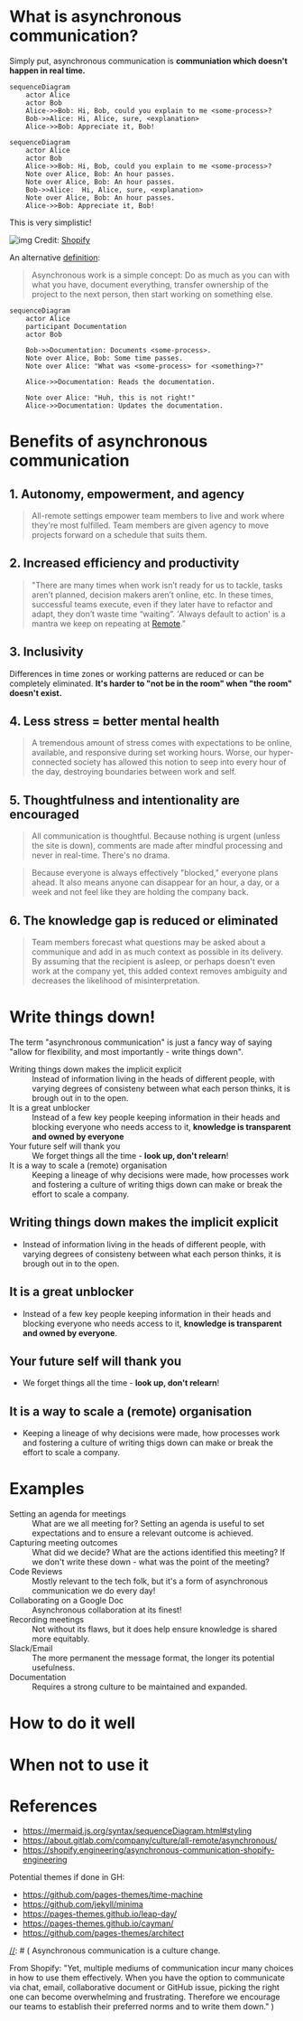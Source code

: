 # What is asynchronous communication?

Simply put, asynchronous communication is **communiation which doesn't happen in real time.**

```mermaid
sequenceDiagram
    actor Alice
    actor Bob
    Alice->>Bob: Hi, Bob, could you explain to me <some-process>?
    Bob->>Alice: Hi, Alice, sure, <explanation>
    Alice->>Bob: Appreciate it, Bob!
```

```mermaid
sequenceDiagram
    actor Alice
    actor Bob
    Alice->>Bob: Hi, Bob, could you explain to me <some-process>?
    Note over Alice, Bob: An hour passes.
    Note over Alice, Bob: An hour passes.
    Bob->>Alice:  Hi, Alice, sure, <explanation>
    Note over Alice, Bob: An hour passes.
    Alice->>Bob: Appreciate it, Bob!
```

This is very simplistic!

![img](https://cdn.shopify.com/s/files/1/0779/4361/files/Ayschnronous_Communication_James_Stanier.png?format=webp&v=1652986250)
Credit: [Shopify](https://shopify.engineering/asynchronous-communication-shopify-engineering)

An alternative [definition](https://remote.com/blog/elements-sustainable-remote-work-culture):
> Asynchronous work is a simple concept: Do as much as you can with what you have, document everything, transfer ownership of the project to the next person, then start working on something else.

```mermaid
sequenceDiagram
    actor Alice
    participant Documentation
    actor Bob
    
    Bob->>Documentation: Documents <some-process>.
    Note over Alice, Bob: Some time passes.
    Note over Alice: "What was <some-process> for <something>?"
    
    Alice->>Documentation: Reads the documentation.
    
    Note over Alice: "Huh, this is not right!"
    Alice->>Documentation: Updates the documentation.
```

# Benefits of asynchronous communication

[//]: # (Most of what I'll say here is taken from GitLab's guide to asynchronous communication in GitLab's open employee handbook. It is the best guide I have seen for asynchronous communication, both in terms of depth and breadth of the topic. I have referenced it in the References section below.)

## 1. Autonomy, empowerment, and agency

> All-remote settings empower team members to live and work where they're most fulfilled. Team members are given agency to move projects forward on a schedule that suits them.

[//]: # (If someone is traveling to a new time zone each month, or chooses to spend a beautiful afternoon with family, that's their prerogative. To further optimize this approach, consider adding a "no ask, must tell" time off policy, which means team members do not need to ask permission to step away from work. )

[//]: # (Increasingly, operating asynchronously is necessary even in colocated companies which have team members on various floors or offices, especially when multiple time zones are involved. )

## 2. Increased efficiency and productivity

> "There are many times when work isn’t ready for us to tackle, tasks aren’t planned, decision makers aren’t online, etc. In these times, successful teams execute, even if they later have to refactor and adapt, they don’t waste time “waiting”.
'Always default to action' is a mantra we keep on repeating at [Remote](https://remote.com/)."

## 3. Inclusivity
Differences in time zones or working patterns are reduced or can be completely eliminated. **It's harder to "not be in the room" when "the room" doesn't exist.**

[//]: # (One of the biggest benefits of asynchronous work is that it completely removes the hurdle of time zones.)

[//]: # (Business happens around the clock, in all time zones, in perpetuity. Attempting to shoehorn communications into a single time zone's predefined set of hours is dysfunctional.)

## 4. Less stress = better mental health
> A tremendous amount of stress comes with expectations to be online, available, and responsive during set working hours. Worse, our hyper-connected society has allowed this notion to seep into every hour of the day, destroying boundaries between work and self.

[//]: # (An asynchronous mindset enables everyone to take a step back and assume that whatever we're doing is done with no one else online. It removes the burden of an endless string of messages you must respond to immediately. We all have a little more breathing room to do deep work that requires long periods of uninterrupted time.)

## 5. Thoughtfulness and intentionality are encouraged
[//]: # (Here are some quotes from Sahil Lavingia, founder/CEO at.)

> All communication is thoughtful. Because nothing is urgent (unless the site is down), comments are made after mindful processing and never in real-time. There's no drama.

> Because everyone is always effectively "blocked," everyone plans ahead. It also means anyone can disappear for an hour, a day, or a week and not feel like they are holding the company back. 

## 6. The knowledge gap is reduced or eliminated
[//]: # (Low context culture)

> Team members forecast what questions may be asked about a communique and add in as much context as possible in its delivery. 
By assuming that the recipient is asleep, or perhaps doesn't even work at the company yet, this added context removes ambiguity and decreases the likelihood of misinterpretation.

[//]: # (This may feel inefficient, as crafting a message may take longer to compose and edit. However, the long-term benefits are remarkable. Decisions are documented over years, making them easier to be discovered and referenced. New people are enabled to self-learn. )

[//]: # (Synchronous organizations often make decisions in a series of meetings, documenting little to nothing along the way, such that those who come into the process mid-stream are constantly wasting cycles on fact-finding missions. Plus, those hired after a significant decision is made cannot understand the context of something that was changed before their arrival, creating cavernous knowledge gaps that eat away at a company's efficiency.)

# Write things down!

[//]: # (A theme has run through all of the benefits I listed above - writing things down. There are 3 key takeaways I want people to get out of this presentation. The first one is: write things down!)

The term "asynchronous communication" is just a fancy way of saying "allow for flexibility, and most importantly - write things down".

[//]: # (In a lazy rehashing of the benefits above, let me geek out a bit when it comes to writing things down.)

<dl>
<dt>Writing things down makes the implicit explicit</dt>
<dd>Instead of information living in the heads of different people, with varying degrees of consisteny between what each person thinks, it is brough out in to the open.</b></dd></dt>
<dt>It is a great unblocker</dt>
<dd>Instead of a few key people keeping information in their heads and blocking everyone who needs access to it, <b>knowledge is transparent and owned by everyone</b></dd></dt>
<dt>Your future self will thank you</dt>
<dd>We forget things all the time - <b>look up, don't relearn</b>!</dd></dt>
<dt>It is a way to scale a (remote) organisation</dt>
<dd>Keeping a lineage of why decisions were made, how processes work and fostering a culture of writing thigs down can make or break the effort to scale a company.</dd></dt>
</dl>

## Writing things down makes the implicit explicit
* Instead of information living in the heads of different people, with varying degrees of consisteny between what each person thinks, it is brough out in to the open.

[//]: # (If what you write down is the truth and it is agreed by all parties - great, you've got documentation now for future reference. If it is wrong - even better - you found out earlier and can address any concerns ahead of time. Tanya Reilly, a Senior Principal Engineer from Squarespace says that "being wrong is better than being ambiguous" - and she is spot on! )

## It is a great unblocker
* Instead of a few key people keeping information in their heads and blocking everyone who needs access to it, **knowledge is transparent and owned by everyone**.

## Your future self will thank you
[//]: # (We tend to overestimaate the length of time information will stay in our heads. In reality, we forget things all the time. )

* We forget things all the time - **look up, don't relearn**!

## It is a way to scale a (remote) organisation
* Keeping a lineage of why decisions were made, how processes work and fostering a culture of writing thigs down can make or break the effort to scale a company.

[//]: # (When a company is small, information tends to be distributed orally and a lot of it is in the heads of individual people. As a  company scales, and there is an explosion of new teams and new domains to be explored, a lot of knowledge gets lost.)

[//]: # (A culture of writing things down can help with this. As companies scale, people will come and go. By utilizing asynchronous communication, an organization is able to retain knowledge throughout these natural cycles.)

# Examples

<dl>
<dt>Setting an agenda for meetings</dt>
<dd>What are we all meeting for? Setting an agenda is useful to set expectations and to ensure a relevant outcome is achieved.</dd>
<dt>Capturing meeting outcomes</dt>
<dd>What did we decide? What are the actions identified this meeting? If we don't write these down - what was the point of the meeting?</dd>
<dt>Code Reviews</dt>
<dd>Mostly relevant to the tech folk, but it's a form of asynchronous communication we do every day!</dd>
<dt>Collaborating on a Google Doc</dt>
<dd>Asynchronous collaboration at its finest!</dd>
<dt>Recording meetings</dt>
<dd>Not without its flaws, but it does help ensure knowledge is shared more equitably.</dd>
<dt>Slack/Email</dt>
<dd>The more permanent the message format, the longer its potential usefulness.</dd>
<dt>Documentation</dt>
<dd>Requires a strong culture to be maintained and expanded.</dd>
</dl>

# How to do it well

# When not to use it

# References
* https://mermaid.js.org/syntax/sequenceDiagram.html#styling
* https://about.gitlab.com/company/culture/all-remote/asynchronous/
* https://shopify.engineering/asynchronous-communication-shopify-engineering 

Potential themes if done in GH:
* https://github.com/pages-themes/time-machine
* https://github.com/jekyll/minima
* https://pages-themes.github.io/leap-day/
* https://pages-themes.github.io/cayman/
* https://github.com/pages-themes/architect 

[//]: # (
Asynchronous communication is a culture change. 

From Shopify: "Yet, multiple mediums of communication incur many choices in how to use them effectively. When you have the option to communicate via chat, email, collaborative document or GitHub issue, picking the right one can become overwhelming and frustrating. Therefore we encourage our teams to establish their preferred norms and to write them down."
)